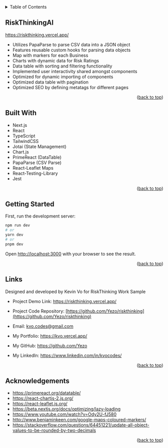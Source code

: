 <!-- https://github.com/tpacun/Best-README-Template -->
<div id="top"></div>

<!-- TABLE OF CONTENTS -->
<details>
  <summary>Table of Contents</summary>
  <ol>
    <li><a href="#riskthinkingai">RiskThinkingAI</a></li>
    <li><a href="#built-with">Built With</a></li>
        <li><a href="#getting-started">Getting Started</a></li>
    <li><a href="#links">Links</a></li>
    <li><a href="#acknowledgements">Acknowledgements</a></li>
  </ol>
</details>

<!-- ABOUT THE PROJECT -->

## RiskThinkingAI

https://riskthinking.vercel.app/

- Utilizes PapaParse to parse CSV data into a JSON object
- Features reusable custom hooks for parsing data objects
- Map with markers for each Business
- Charts with dynamic data for Risk Ratings
- Data table with sorting and filtering functionality
- Implemented user interactivity shared amongst components
- Optimized for dynamic importing of components
- Optimized data table with pagination
- Optimized SEO by defining metatags for different pages

<p align="right">(<a href="#top">back to top</a>)</p>

## Built With

- Next.js
- React
- TypeScript
- TailwindCSS
- Jotai (State Management)
- Chart.js
- PrimeReact (DataTable)
- PapaParse (CSV Parse)
- React-Leaflet Maps
- React-Testing-Library
- Jest

<p align="right">(<a href="#top">back to top</a>)</p>

## Getting Started

First, run the development server:

```bash
npm run dev
# or
yarn dev
# or
pnpm dev
```

Open [http://localhost:3000](http://localhost:3000) with your browser to see the result.

<p align="right">(<a href="#top">back to top</a>)</p>

<!-- CONTACT -->

## Links

Designed and developed by Kevin Vo for RiskThinking Work Sample

- Project Demo Link: https://riskthinking.vercel.app/
- Project Code Repository: [https://github.com/Yezo/riskthinking](https://github.com/Yezo/riskthinking)

- Email: kvo.codes@gmail.com
- My Portfolio: https://kvo.vercel.app/
- My GitHub: https://github.com/Yezo
- My LinkedIn: https://www.linkedin.com/in/kvocodes/

<p align="right">(<a href="#top">back to top</a>)</p>

<!-- ACKNOWLEDGEMENTS -->

## Acknowledgements

- https://primereact.org/datatable/
- https://react-chartjs-2.js.org/
- https://react-leaflet.js.org/
- https://beta.nextjs.org/docs/optimizing/lazy-loading
- https://www.youtube.com/watch?v=Ody2U-fJ580
- http://www.benjaminkeen.com/google-maps-coloured-markers/
- https://stackoverflow.com/questions/64451221/update-all-object-values-to-be-rounded-by-two-decimals

<p align="right">(<a href="#top">back to top</a>)</p>
